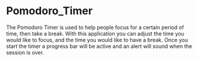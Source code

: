 # Pomodoro_Timer

The Pomodoro Timer is used to help people focus for a certain period of time, then take a break.
With this application you can adjust the time you would like to focus, and the time you would like to have a break.
Once you start the timer a progress bar will be active and an alert will sound when the session is over.
